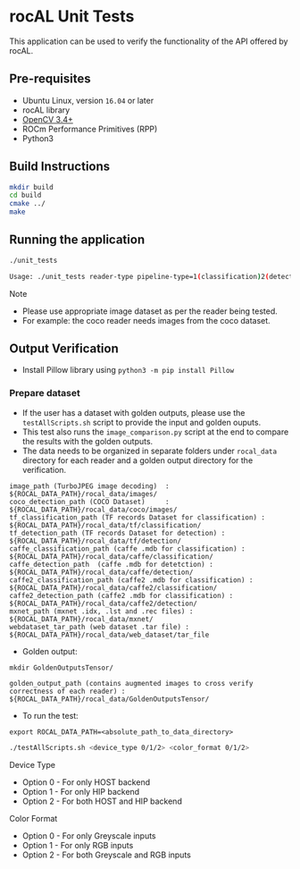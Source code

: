 # rocAL Unit Tests

This application can be used to verify the functionality of the API offered by rocAL.

## Pre-requisites

* Ubuntu Linux, version `16.04` or later
* rocAL library
* [OpenCV 3.4+](https://github.com/opencv/opencv/releases/tag/3.4.0)
* ROCm Performance Primitives (RPP)
* Python3


## Build Instructions

````bash
mkdir build
cd build
cmake ../
make
````

## Running the application

```bash
./unit_tests

Usage: ./unit_tests reader-type pipeline-type=1(classification)2(detection)3(keypoints) <image-dataset-folder> output_image_name <width> <height> test_case gpu=1/cpu=0 rgb=1/grayscale=0 one_hot_labels=num_of_classes/0  display_all=0(display_last_only)1(display_all)
```

> [!NOTE]
* Please use appropriate image dataset as per the reader being tested.
* For example: the coco reader needs images from the coco dataset.

## Output Verification

* Install Pillow library using `python3 -m pip install Pillow`

### Prepare dataset
* If the user has a dataset with golden outputs, please use the `testAllScripts.sh` script to provide the input and golden ouputs. 
* This test also runs the `image_comparison.py` script at the end to compare the results with the golden outputs.
* The data needs to be organized in separate folders under `rocal_data` directory for each reader and a golden output directory for the verification.

```
image_path (TurboJPEG image decoding)  : ${ROCAL_DATA_PATH}/rocal_data/images/
coco_detection_path (COCO Dataset)     : ${ROCAL_DATA_PATH}/rocal_data/coco/images/
tf_classification_path (TF records Dataset for classification) : ${ROCAL_DATA_PATH}/rocal_data/tf/classification/
tf_detection_path (TF records Dataset for detection) : ${ROCAL_DATA_PATH}/rocal_data/tf/detection/
caffe_classification_path (caffe .mdb for classification) : ${ROCAL_DATA_PATH}/rocal_data/caffe/classification/
caffe_detection_path  (caffe .mdb for detetction) : ${ROCAL_DATA_PATH}/rocal_data/caffe/detection/
caffe2_classification_path (caffe2 .mdb for classification) : ${ROCAL_DATA_PATH}/rocal_data/caffe2/classification/
caffe2_detection_path (caffe2 .mdb for classification) : ${ROCAL_DATA_PATH}/rocal_data/caffe2/detection/
mxnet_path (mxnet .idx, .lst and .rec files) : ${ROCAL_DATA_PATH}/rocal_data/mxnet/
webdataset_tar_path (web dataset .tar file) : ${ROCAL_DATA_PATH}/rocal_data/web_dataset/tar_file
```

* Golden output:

```
mkdir GoldenOutputsTensor/

golden_output_path (contains augmented images to cross verify correctness of each reader) : ${ROCAL_DATA_PATH}/rocal_data/GoldenOutputsTensor/
```

* To run the test:

`export ROCAL_DATA_PATH=<absolute_path_to_data_directory>`

```bash
./testAllScripts.sh <device_type 0/1/2> <color_format 0/1/2>
```

Device Type

* Option 0 - For only HOST backend
* Option 1 - For only HIP backend
* Option 2 - For both HOST and HIP backend

Color Format

* Option 0 - For only Greyscale inputs
* Option 1 - For only RGB inputs
* Option 2 - For both Greyscale and RGB inputs

